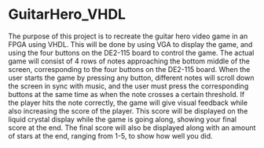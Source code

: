 # GuitarHero_VHDL
The purpose of this project is to recreate the guitar hero video game in an FPGA using
VHDL. This will be done by using VGA to display the game, and using the four buttons
on the DE2-115 board to control the game. The actual game will consist of 4 rows of
notes approaching the bottom middle of the screen, corresponding to the four buttons on
the DE2-115 board. When the user starts the game by pressing any button, different notes
will scroll down the screen in sync with music, and the user must press the corresponding
buttons at the same time as when the note crosses a certain threshold. If the player hits the
note correctly, the game will give visual feedback while also increasing the score of the
player. This score will be displayed on the liquid crystal display while the game is going
along, showing your final score at the end. The final score will also be displayed along
with an amount of stars at the end, ranging from 1-5, to show how well you did.
